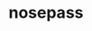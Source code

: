 ---
id: 299
title: nosepass
types: [rock]
image: https://raw.githubusercontent.com/PokeAPI/sprites/master/sprites/pokemon/299.png
---